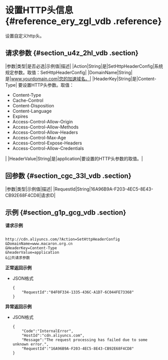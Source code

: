 # 设置HTTP头信息 {#reference_ery_zgl_vdb .reference}

设置自定义http头。

## 请求参数 {#section_u4z_2hl_vdb .section}

|参数|类型|是否必选|示例值|描述|
|Action|String|是|SetHttpHeaderConfig|系统规定参数。取值：SetHttpHeaderConfig|
|DomainName|String|是|www.yourdomain.com|您的加速域名。|
|HeaderKey|String|是|Content-Type| 要设置HTTP头参数。取值：

 -   Content-Type
-   Cache-Control
-   Content-Disposition
-   Content-Language
-   Expires
-   Access-Control-Allow-Origin
-   Access-Control-Allow-Methods
-   Access-Control-Allow-Headers
-   Access-Control-Max-Age
-   Access-Control-Expose-Headers
-   Access-Control-Allow-Credentials

 |
|HeaderValue|String|是|application|要设置的HTTP头参数的取值。|

## 回参数 {#section_cgc_33l_vdb .section}

|参数|类型|示例值|描述|
|RequestId|String|16A96B9A-F203-4EC5-8E43-CB92E68F4CD8|请求ID|

## 示例 {#section_g1p_gcg_vdb .section}

**请求示例**

```

http://cdn.aliyuncs.com/?Action=SetHttpHeaderConfig
&DomainName=www.macaron.org.cn
&HeaderKey=Content-Type
&headerValue=application
&公共请求参数
```

**正常返回示例**

-   JSON格式

    ```
    {
        "RequestId":"04F0F334-1335-436C-A1D7-6C044FE73368"
    }
    ```


**异常返回示例**

-   JSON格式

    ```
    {
        "Code":"InternalError",
        "HostId":"cdn.aliyuncs.com",
        "Message":"The request processing has failed due to some unknown error.",
        "RequestId":"16A96B9A-F203-4EC5-8E43-CB92E68F4CD8"
    }
    ```


